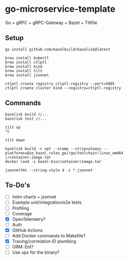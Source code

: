 # go-microservice-template

Go + gRPC + gRPC-Gateway + Bazel + Tiltfile

## Setup

```shell
go install github.com/bazelbuild/bazelisk@latest

brew install kubectl
brew install ctlptl
brew install kind
brew install tilt
brew install jsonnet
```

```shell
ctlptl create registry ctlptl-registry --port=5005
ctlptl create cluster kind --registry=ctlptl-registry
```

## Commands

```shell
bazelisk build //...
bazelisk test //...
```

```shell
tilt up
^C

tilt down
```

```shell
bazelisk build -c opt --stamp --strip=always --platforms=@io_bazel_rules_go//go/toolchain:linux_amd64 //container:image.tar
docker load -i bazel-bin/container/image.tar
```

```shell
jsonnetfmt --string-style d -i *.jsonnet
```

## To-Do's

- [ ] helm charts + jsonnet
- [ ] Example unit/integration/e2e tests
- [ ] Profiling
- [ ] Coverage
- [x] OpenTelemetry?
- [ ] Auth
- [x] GitHub Actions
- [ ] Add Docker commands to Makefile?
- [x] Tracing/correlation ID plumbing
- [ ] ORM: Ent?
- [ ] Use upx for the binary?
